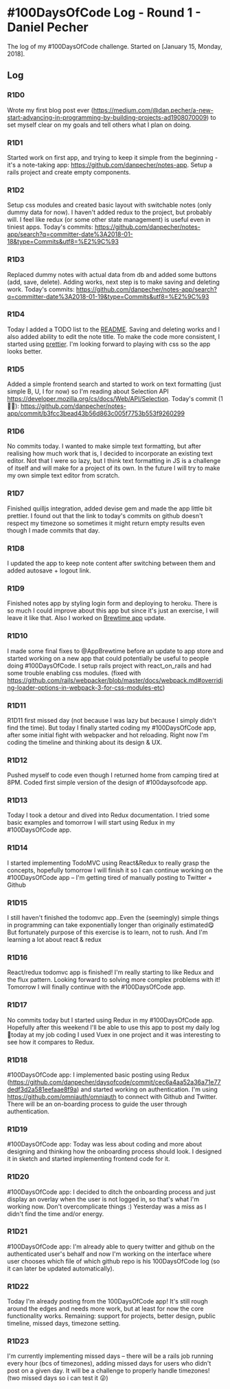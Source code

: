 # #100DaysOfCode Log - Round 1 - Daniel Pecher

The log of my #100DaysOfCode challenge. Started on [January 15, Monday, 2018].

## Log

### R1D0
Wrote my first blog post ever (https://medium.com/@dan.pecher/a-new-start-advancing-in-programming-by-building-projects-ad1908070009) to set myself clear on my goals and tell others what I plan on doing.

### R1D1
Started work on first app, and trying to keep it simple from the beginning - it's a note-taking app: https://github.com/danpecher/notes-app. Setup a rails project and create empty components.

### R1D2
Setup css modules and created basic layout with switchable notes (only dummy data for now). I haven't added redux to the project, but probably will. I feel like redux (or some other state management) is useful even in tiniest apps. Today's commits: https://github.com/danpecher/notes-app/search?q=committer-date%3A2018-01-18&type=Commits&utf8=%E2%9C%93

### R1D3
Replaced dummy notes with actual data from db and added some buttons (add, save, delete). Adding works, next step is to make saving and deleting work.
Today's commits: https://github.com/danpecher/notes-app/search?q=committer-date%3A2018-01-19&type=Commits&utf8=%E2%9C%93

### R1D4
Today I added a TODO list to the [README](https://github.com/danpecher/notes-app/blob/master/README.md). Saving and deleting works and I also added ability to edit the note title. To make the code more consistent, I started using [prettier](https://github.com/prettier/prettier). I'm looking forward to playing with css so the app looks better.

### R1D5
Added a simple frontend search and started to work on text formatting (just simple B, U, I for now) so I'm reading about Selection API https://developer.mozilla.org/cs/docs/Web/API/Selection.
Today's commit (1 🤷‍♂️): https://github.com/danpecher/notes-app/commit/b3fcc3bead43b56d863c005f7753b553f9260299

### R1D6
No commits today. I wanted to make simple text formatting, but after realising how much work that is, I decided to incorporate an existing text editor. Not that I were so lazy, but I think text formatting in JS is a challenge of itself and will make for a project of its own. In the future I will try to make my own simple text editor from scratch.

### R1D7
Finished quilljs integration, added devise gem and made the app little bit prettier.
I found out that the link to today's commits on github doesn't respect my timezone so sometimes it might return empty results even though I made commits that day. 

### R1D8
I updated the app to keep note content after switching between them and added autosave + logout link.

### R1D9
Finished notes app by styling login form and deploying to heroku. There is so much I could improve about this app but since it's just an exercise, I will leave it like that. Also I worked on [Brewtime app](https://brewtimeapp.com/) update.

### R1D10
I made some final fixes to @AppBrewtime before an update to app store and started working on a new app that could potentially be useful to people doing #100DaysOfCode. I setup rails project with react_on_rails and had some trouble enabling css modules. (fixed with https://github.com/rails/webpacker/blob/master/docs/webpack.md#overriding-loader-options-in-webpack-3-for-css-modules-etc)

### R1D11
R1D11 first missed day (not because I was lazy but because I simply didn't find the time). But today I finally started coding my #100DaysOfCode app, after some initial fight with webpacker and hot reloading. Right now I'm coding the timeline and thinking about its design & UX.

### R1D12
Pushed myself to code even though I returned home from camping tired at 8PM. Coded first simple version of the design of #100daysofcode app.

### R1D13
Today I took a detour and dived into Redux documentation. I tried some basic examples and tomorrow I will start using Redux in my #100DaysOfCode app.

### R1D14
I started implementing TodoMVC using React&Redux to really grasp the concepts, hopefully tomorrow I will finish it so I can continue working on the #100DaysOfCode app – I'm getting tired of manually posting to Twitter + Github

### R1D15
I still haven't finished the todomvc app..Even the (seemingly) simple things in programming can take exponentially longer than originally estimated😋 But fortunately purpose of this exercise is to learn, not to rush. And I'm learning a lot about react & redux

### R1D16
React/redux todomvc app is finished! I'm really starting to like Redux and the flux pattern. Looking forward to solving more complex problems with it! Tomorrow I will finally continue with the #100DaysOfCode app.

### R1D17
No commits today but I started using Redux in my #100DaysOfCode app. Hopefully after this weekend I'll be able to use this app to post my daily log 🤞today at my job coding I used Vuex in one project and it was interesting to see how it compares to Redux.

### R1D18
#100DaysOfCode app: I implemented basic posting using Redux (https://github.com/danpecher/daysofcode/commit/cec6a4aa52a36a71e77dedf3d2a581eefaae8f9a) and started working on authentication. I'm using https://github.com/omniauth/omniauth to connect with Github and Twitter. There will be an on-boarding process to guide the user through authentication. 

### R1D19
#100DaysOfCode app: Today was less about coding and more about designing and thinking how the onboarding process should look. I designed it in sketch and started implementing frontend code for it.

### R1D20
#100DaysOfCode app: I decided to ditch the onboarding process and just display an overlay when the user is not logged in, so that's what I'm working now. Don't overcomplicate things :) Yesterday was a miss as I didn't find the time and/or energy. 

### R1D21
#100DaysOfCode app: I'm already able to query twitter and github on the authenticated user's behalf and now I'm working on the interface where user chooses which file of which github repo is his 100DaysOfCode log (so it can later be updated automatically).


### R1D22
Today I'm already posting from the 100DaysOfCode app! It's still rough around the edges and needs more work, but at least for now the core functionality works. Remaining: support for projects, better design, public timeline, missed days, timezone setting.

### R1D23
I'm currently implementing missed days – there will be a rails job running every hour (bcs of timezones), adding missed days for users who didn't post on a given day.  It will be a challenge to properly handle timezones! (two missed days so i can test it 😜)
